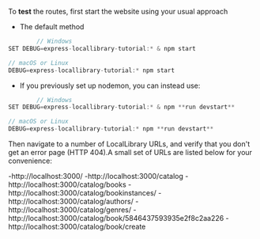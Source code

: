 To **test** the routes, first start the website using your usual approach

* The default method 

```js
		// Windows
SET DEBUG=express-locallibrary-tutorial:* & npm start

// macOS or Linux
DEBUG=express-locallibrary-tutorial:* npm start
```

* If you previously set up nodemon, you can instead use: 

```js
		// Windows
SET DEBUG=express-locallibrary-tutorial:* & npm **run devstart**

// macOS or Linux
DEBUG=express-locallibrary-tutorial:* npm **run devstart**
```

Then navigate to a number of LocalLibrary URLs, and verify that you don't get an error page (HTTP 404).A small set of URLs are listed below for your convenience:

-http://localhost:3000/
-http://localhost:3000/catalog
-http://localhost:3000/catalog/books
-http://localhost:3000/catalog/bookinstances/
-http://localhost:3000/catalog/authors/
-http://localhost:3000/catalog/genres/
-http://localhost:3000/catalog/book/5846437593935e2f8c2aa226
-http://localhost:3000/catalog/book/create
